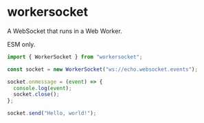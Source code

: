 # workersocket

A WebSocket that runs in a Web Worker.

ESM only.

```js
import { WorkerSocket } from "workersocket";

const socket = new WorkerSocket("ws://echo.websocket.events");

socket.onmessage = (event) => {
  console.log(event);
  socket.close();
};

socket.send("Hello, world!");
```
